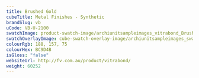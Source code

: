 ```yaml
---
title: Brushed Gold
cubeTitle: Metal Finishes - Synthetic
brandSlug: vb
uCode: VB-U-2100
swatchImage: product-swatch-image/archiunitsampleimages_vitrabond_Brushed_Gold.jpg
swatchOverlayImage: cube-swatch-overlay-image/archiunitsampleimages_swatch-overlay_vitrabond.png
colourRgb: 188, 157, 75
colourHex: BC9D4B
isGloss: "false"
websiteUrl: http://fv.com.au/product/vitrabond/
weight: 60252
---
```

